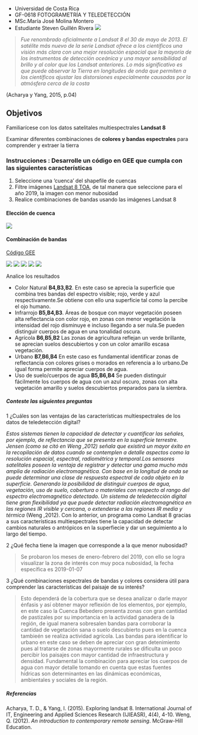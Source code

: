 - Universidad de Costa Rica 
- GF-0618 FOTOGRAMETRÍA Y TELEDETECCIÓN
- MSc.María José Molina Montero
- Estudiante Steven Guillén Rivera
![](landsat.jpg)
> *Fue renombrado oficialmente a Landsat 8 el 30 de mayo de 2013. El satélite más nuevo de la serie Landsat ofrece a los científicos una visión más clara con una mejor resolución espacial que la mayoría de los instrumentos de detección oceánica y una mayor sensibilidad al brillo y al color que los Landsat anteriores. Lo más significativo es que puede observar la Tierra en longitudes de onda que permiten a los científicos ajustar las distorsiones especialmente causadas por la atmósfera cerca de la costa*

(Acharya y Yang, 2015, p.04)
## Objetivos
Familiarícese con los datos satelitales multiespectrales **Landsat 8**  

Examinar diferentes combinaciones de **colores y bandas espectrales** para comprender y extraer la tierra
### Instrucciones : Desarrolle un código en GEE que cumpla con las siguientes características
1.	Seleccione una ‘cuenca’ del shapefile de cuencas
2.	Filtre imágenes [Landsat 8 TOA](https://explorer.earthengine.google.com/#detail/LANDSAT%2FLC08%2FC01%2FT1_TOA), de tal manera que seleccione para el año 2019, la imagen con menor nubosidad
3.	Realice combinaciones de bandas usando las imágenes Landsat 8
#### Elección de cuenca 

![](Bebedero.png)

#### Combinación de bandas

[Código GEE](https://code.earthengine.google.com/e4d50d0954cac6e04bc3e50cef0b661e)

![](Natural.png)
![](Infra.png)
![](agri.png)
![](urb.png)
![](agua.png)

Analice los resultados
- Color Natural **B4,B3,B2**. En este caso se aprecia la superficie que combina tres bandas del espectro visible; rojo, verde y azul respectivamente.Se obtiene con ello una superficie tal como la percibe el ojo humano.
- Infrarrojo **B5,B4,B3**. Áreas de bosque con mayor vegetación poseen alta reflectancia con color rojo, en zonas con menor vegetación la intensidad del rojo disminuye e incluso llegando a ser nula.Se pueden distinguir cuerpos de agua en una tonalidad oscura.
- Agrícola **B6,B5,B2** Las zonas de agricultura reflejan un verde brillante, se aprecian suelos descubiertos y con un color amarillo escasa vegetación.
- Urbano **B7,B6,B4** En este caso es fundamental identificar zonas de reflectancia con colores grises o morados en referencia a lo urbano.De igual forma permite apreciar cuerpos de agua.
- Uso de suelo/cuerpos de agua **B5,B6,B4** Se pueden distinguir fácilmente los cuerpos de agua con un azul oscuro, zonas con alta vegetación amarillo y suelos descubiertos preparados para la siembra.


##### Conteste las siguientes preguntas
1	¿Cuáles son las ventajas de las características multiespectrales de los datos de teledetección digital?

> 
*Estos sistemas tienen la capacidad de detectar y cuantificar las señales, por ejemplo, de reflectancia que se presenta en la superficie terrestre. Jensen (como se citó en Weng ,2012) señala que existirá un mayor éxito en la recopilación de datos cuando se contemplen a detalle aspectos como la resolución espacial, espectral, radiométrica y temporal.Los sensores satelitales poseen la ventaja de registrar y detectar una gama mucho más amplia de radiación electromagnética. Con base en la longitud de onda se puede determinar una clase de respuesta espectral de cada objeto en la superficie. Generando la posibilidad de distinguir cuerpos de agua, vegetación, uso de suelo, cobertura o materiales con respecto al rango del espectro electromagnético detectado. Un sistema de teledetección digital tiene gran flexibilidad ya que puede detectar radiación electromagnética en las regiones IR visible y cercana, o extenderse a las regiones IR media y térmica*
(Weng ,2012). Con lo anterior, un programa como Landsat 8 gracias a sus características multiespectrales tiene la capacidad de detectar cambios naturales o antrópicos en la superfiecie y dar un seguimiento a lo largo del tiempo.

2	¿Qué fecha tiene la imagen que corresponde a la que menor nubosidad?
> Se probaron los meses de enero-febrero del 2019, con ello se logra visualizar la zona de interés con muy poca nubosidad, la fecha específica es 2019-01-07 
 
3	¿Qué combinaciones espectrales de bandas y colores considera útil para comprender las características del paisaje de su interés?
> Esto dependerá de la cobertura que se desea analizar o darle mayor énfasis y así obtener mayor reflexión de los elementos, por ejemplo, en este caso la Cuenca Bebedero presenta zonas con gran cantidad de pastizales por su importancia en la actividad ganadera de la región, de igual manera sobresalen bandas para corroborar la cantidad de vegetación sana o suelo descubierto pues en la cuenca tambieén se realiza actividad agrícola. Las bandas para identificar lo urbano en este caso se deben de apreciar con gran detenimiento pues al tratarse de zonas mayormente rurales se dificulta un poco percibir los paisajes con mayor cantidad de infraestructura y densidad. Fundamental la combinación para apreciar los cuerpos de agua con mayor detalle tomando en cuenta que estas fuentes hídricas son determinantes en las dinámicas económicas, ambientales y sociales de la región. 
##### Referencias
Acharya, T. D., & Yang, I. (2015). Exploring landsat 8. International Journal of IT, Engineering and Applied Sciences Research (IJIEASR), 4(4), 4-10.
Weng, Q. (2012). *An introduction to contemporary remote sensing*. McGraw-Hill Education.


